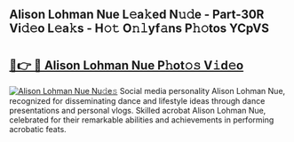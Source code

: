 ## Alison Lohman Nue L𝚎a𝚔ed N𝚞𝚍e - Part-30R Vi𝚍𝚎o L𝚎a𝚔s - H𝚘𝚝 O𝚗𝚕yf𝚊ns P𝚑𝚘tos YCpVS

# <h2><a href="http://kf82dt.oniu.top/?m=Alison+Lohman+Nue">🔗👉 🔴 Alison Lohman Nue P𝚑ot𝚘𝚜 V𝚒d𝚎o</a></h2>

[![Alison Lohman Nue Nu𝚍e𝚜](https://i.imgur.com/0qMVB7G.gif)](http://kf82dt.oniu.top/?m=Alison+Lohman+Nue)
Social media personality Alison Lohman Nue, recognized for disseminating dance and lifestyle ideas through dance presentations and personal vlogs. Skilled acrobat Alison Lohman Nue, celebrated for their remarkable abilities and achievements in performing acrobatic feats.  
